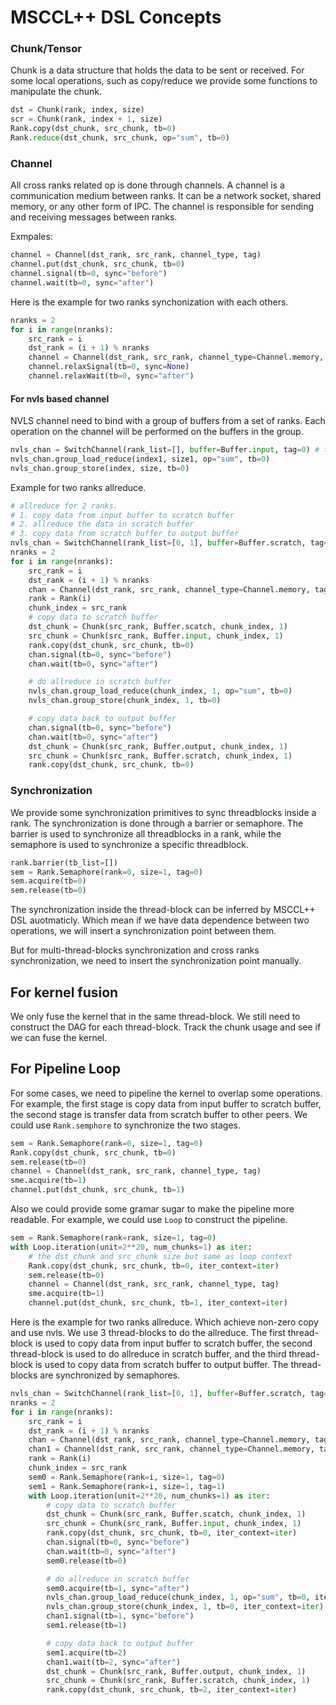 # MSCCL++ DSL Concepts
### Chunk/Tensor
Chunk is a data structure that holds the data to be sent or received. For some local operations, such as copy/reduce we provide some functions to manipulate the chunk.

```python
dst = Chunk(rank, index, size)
scr = Chunk(rank, index + 1, size)
Rank.copy(dst_chunk, src_chunk, tb=0)
Rank.reduce(dst_chunk, src_chunk, op="sum", tb=0)
```

### Channel
All cross ranks related op is done through channels. A channel is a communication medium between ranks. It can be a network socket, shared memory, or any other form of IPC. The channel is responsible for sending and receiving messages between ranks.

Exmpales:
```python
channel = Channel(dst_rank, src_rank, channel_type, tag)
channel.put(dst_chunk, src_chunk, tb=0)
channel.signal(tb=0, sync="before")
channel.wait(tb=0, sync="after")
```

Here is the example for two ranks synchonization with each others.
```python
nranks = 2
for i in range(nranks):
    src_rank = i
    dst_rank = (i + 1) % nranks
    channel = Channel(dst_rank, src_rank, channel_type=Channel.memory, tag=0)
    channel.relaxSignal(tb=0, sync=None)
    channel.relaxWait(tb=0, sync="after")
```

#### For nvls based channel
NVLS channel need to bind with a group of buffers from a set of ranks. Each operation on the channel will be performed on the buffers in the group.

```python
nvls_chan = SwitchChannel(rank_list=[], buffer=Buffer.input, tag=0) # this interface may need to refine
nvls_chan.group_load_reduce(index1, size1, op="sum", tb=0)
nvls_chan.group_store(index, size, tb=0)
```

Example for two ranks allreduce.
```python
# allreduce for 2 ranks.
# 1. copy data from input buffer to scratch buffer
# 2. allreduce the data in scratch buffer
# 3. copy data from scratch buffer to output buffer
nvls_chan = SwitchChannel(rank_list=[0, 1], buffer=Buffer.scratch, tag=0)
nranks = 2
for i in range(nranks):
    src_rank = i
    dst_rank = (i + 1) % nranks
    chan = Channel(dst_rank, src_rank, channel_type=Channel.memory, tag=0)
    rank = Rank(i)
    chunk_index = src_rank
    # copy data to scratch buffer
    dst_chunk = Chunk(src_rank, Buffer.scatch, chunk_index, 1)
    src_chunk = Chunk(src_rank, Buffer.input, chunk_index, 1)
    rank.copy(dst_chunk, src_chunk, tb=0)
    chan.signal(tb=0, sync="before")
    chan.wait(tb=0, sync="after")

    # do allreduce in scratch buffer
    nvls_chan.group_load_reduce(chunk_index, 1, op="sum", tb=0)
    nvls_chan.group_store(chunk_index, 1, tb=0)

    # copy data back to output buffer
    chan.signal(tb=0, sync="before")
    chan.wait(tb=0, sync="after")
    dst_chunk = Chunk(src_rank, Buffer.output, chunk_index, 1)
    src_chunk = Chunk(src_rank, Buffer.scratch, chunk_index, 1)
    rank.copy(dst_chunk, src_chunk, tb=0)
```

### Synchronization
We provide some synchronization primitives to sync threadblocks inside a rank. The synchronization is done through a barrier or semaphore. The barrier is used to synchronize all threadblocks in a rank, while the semaphore is used to synchronize a specific threadblock.
```python
rank.barrier(tb_list=[])
sem = Rank.Semaphore(rank=0, size=1, tag=0)
sem.acquire(tb=0)
sem.release(tb=0)
```

The synchronization inside the thread-block can be inferred by MSCCL++ DSL auotmaticly. Which mean if we have data dependence between two operations, we will insert a synchronization point between them. 

But for multi-thread-blocks synchronization and cross ranks synchronization, we need to insert the synchronization point manually.

## For kernel fusion
We only fuse the kernel that in the same thread-block. We still need to construct the DAG for each thread-block. Track the chunk usage and see if we can fuse the kernel.


## For Pipeline Loop
For some cases, we need to pipeline the kernel to overlap some operations. For example, the first stage is copy data from input buffer to scratch buffer, the second stage is transfer data from scratch buffer to other peers. We could use `Rank.semphore` to synchronize the two stages. 
```python
sem = Rank.Semaphore(rank=0, size=1, tag=0)
Rank.copy(dst_chunk, src_chunk, tb=0)
sem.release(tb=0)
channel = Channel(dst_rank, src_rank, channel_type, tag)
sme.acquire(tb=1)
channel.put(dst_chunk, src_chunk, tb=1)
```

Also we could provide some gramar sugar to make the pipeline more readable. For example, we could use `Loop` to construct the pipeline. 
```python
sem = Rank.Semaphore(rank=rank, size=1, tag=0)
with Loop.iteration(unit=2**20, num_chunks=1) as iter:
    # the dst_chunk and src_chunk size but same as loop context
    Rank.copy(dst_chunk, src_chunk, tb=0, iter_context=iter)
    sem.release(tb=0)
    channel = Channel(dst_rank, src_rank, channel_type, tag)
    sme.acquire(tb=1)
    channel.put(dst_chunk, src_chunk, tb=1, iter_context=iter)
``` 


Here is the example for two ranks allreduce. Which achieve non-zero copy and use nvls. We use 3 thread-blocks to do the allreduce.
The first thread-block is used to copy data from input buffer to scratch buffer, the second thread-block is used to do allreduce in scratch buffer, and the third thread-block is used to copy data from scratch buffer to output buffer.  The thread-blocks are synchronized by semaphores.
```python
nvls_chan = SwitchChannel(rank_list=[0, 1], buffer=Buffer.scratch, tag=0)
nranks = 2
for i in range(nranks):
    src_rank = i
    dst_rank = (i + 1) % nranks
    chan = Channel(dst_rank, src_rank, channel_type=Channel.memory, tag=0)
    chan1 = Channel(dst_rank, src_rank, channel_type=Channel.memory, tag=1)
    rank = Rank(i)
    chunk_index = src_rank
    sem0 = Rank.Semaphore(rank=i, size=1, tag=0)
    sem1 = Rank.Semaphore(rank=i, size=1, tag=1)
    with Loop.iteration(unit=2**20, num_chunks=1) as iter:
        # copy data to scratch buffer
        dst_chunk = Chunk(src_rank, Buffer.scatch, chunk_index, 1)
        src_chunk = Chunk(src_rank, Buffer.input, chunk_index, 1)
        rank.copy(dst_chunk, src_chunk, tb=0, iter_context=iter)
        chan.signal(tb=0, sync="before")
        chan.wait(tb=0, sync="after")
        sem0.release(tb=0)

        # do allreduce in scratch buffer
        sem0.acquire(tb=1, sync="after")
        nvls_chan.group_load_reduce(chunk_index, 1, op="sum", tb=0, iter_context=iter)
        nvls_chan.group_store(chunk_index, 1, tb=0, iter_context=iter)
        chan1.signal(tb=1, sync="before")
        sem1.release(tb=1)

        # copy data back to output buffer
        sem1.acquire(tb=2)
        chan1.wait(tb=2, sync="after")
        dst_chunk = Chunk(src_rank, Buffer.output, chunk_index, 1)
        src_chunk = Chunk(src_rank, Buffer.scratch, chunk_index, 1)
        rank.copy(dst_chunk, src_chunk, tb=2, iter_context=iter)
```